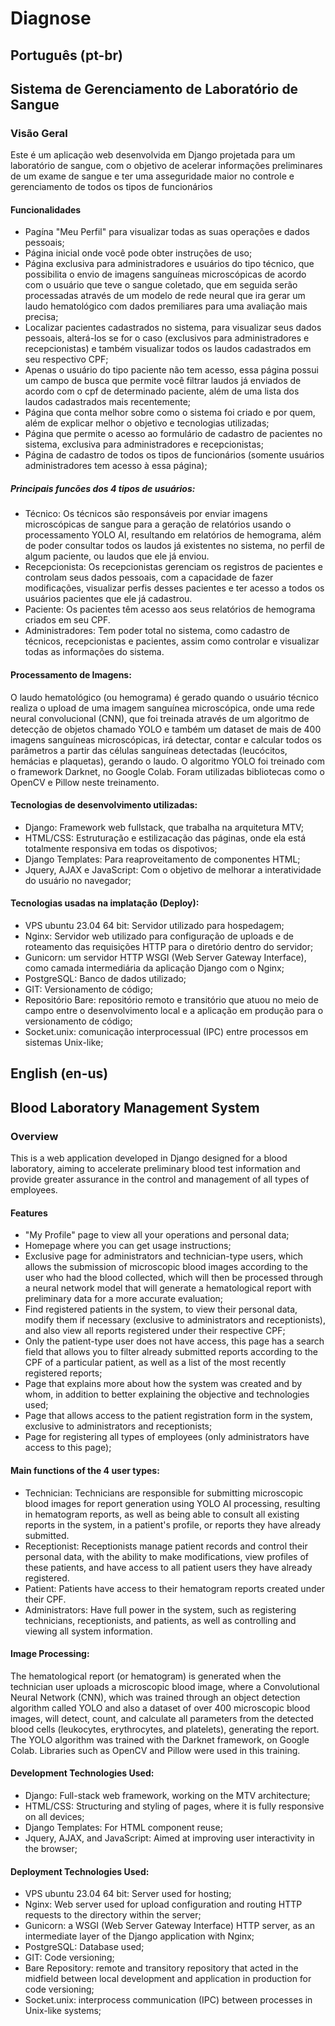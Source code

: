 # Diagnose

## Português (pt-br)

## Sistema de Gerenciamento de Laboratório de Sangue

### Visão Geral
Este é um aplicação web desenvolvida em Django projetada para um laboratório de sangue, com o objetivo de acelerar informações preliminares de um exame de sangue e ter uma asseguridade maior no controle e gerenciamento de todos os tipos de funcionários


#### Funcionalidades
- Pagína "Meu Perfil" para visualizar todas as suas operações e dados pessoais;
- Página inicial onde você pode obter instruções de uso;
- Página exclusiva para administradores e usuários do tipo técnico, que possibilita o envio de imagens sanguíneas microscópicas de acordo com o usuário que teve o sangue coletado, que em seguida serão processadas através de um modelo de rede neural que ira gerar um laudo hematológico com dados premiliares para uma avaliação mais precisa;
- Localizar pacientes cadastrados no sistema, para visualizar seus dados pessoais, alterá-los se for o caso (exclusivos para administradores e recepcionistas) e também visualizar todos os laudos cadastrados em seu respectivo CPF;
- Apenas o usuário do tipo paciente não tem acesso, essa página possui um campo de busca que permite você filtrar laudos já enviados de acordo com o cpf de determinado paciente, além de uma lista dos laudos cadastrados mais recentemente;
- Página que conta melhor sobre como o sistema foi criado e por quem, além de explicar melhor o objetivo e tecnologias utilizadas;
- Página que permite o acesso ao formulário de cadastro de pacientes no sistema, exclusiva para administradores e recepcionistas;
- Página de cadastro de todos os tipos de funcionários (somente usuários administradores tem acesso à essa página);

                    
##### Principais funcões dos 4 tipos de usuários:
- Técnico: Os técnicos são responsáveis por enviar imagens microscópicas de sangue para a geração de relatórios usando o processamento YOLO AI, resultando em relatórios de hemograma, além de poder consultar todos os laudos já existentes no sistema, no perfil de algum paciente, ou laudos que ele já enviou.
- Recepcionista: Os recepcionistas gerenciam os registros de pacientes e controlam seus dados pessoais, com a capacidade de fazer modificações, visualizar perfis desses pacientes e ter acesso a todos os usuários pacientes que ele já cadastrou.
- Paciente: Os pacientes têm acesso aos seus relatórios de hemograma criados em seu CPF.
- Administradores: Tem poder total no sistema, como cadastro de técnicos, recepcionistas e pacientes, assim como controlar e visualizar todas as informações do sistema.

  
#### Processamento de Imagens:
O laudo hematológico (ou hemograma) é gerado quando o usuário técnico realiza o upload de uma imagem sanguínea microscópica, onde uma rede neural convolucional (CNN), que foi treinada através de um algoritmo de detecção de objetos chamado YOLO e também um dataset de mais de 400 imagens sanguíneas microscópicas, irá detectar, contar e calcular todos os parâmetros a partir das células sanguíneas detectadas (leucócitos, hemácias e plaquetas), gerando o laudo. O algoritmo YOLO foi treinado com o framework Darknet, no Google Colab. Foram utilizadas bibliotecas como o OpenCV e Pillow neste treinamento.  


#### Tecnologias de desenvolvimento utilizadas:
- Django: Framework web fullstack, que trabalha na arquitetura MTV;
- HTML/CSS: Estruturação e estilizacação das páginas, onde ela está totalmente responsiva em todas os dispotivos;
- Django Templates: Para reaproveitamento de componentes HTML;
- Jquery, AJAX e JavaScript: Com o objetivo de melhorar a interatividade do usuário no navegador;


#### Tecnologias usadas na implatação (Deploy):
- VPS ubuntu 23.04 64 bit: Servidor utilizado para hospedagem;
- Nginx: Servidor web utilizado para configuração de uploads e de roteamento das requisições HTTP para o diretório dentro do servidor;
- Gunicorn: um servidor HTTP WSGI (Web Server Gateway Interface), como camada intermediária da aplicação Django com o Nginx;
- PostgreSQL: Banco de dados utilizado;
- GIT: Versionamento de código;
- Repositório Bare: repositório remoto e transitório que atuou no meio de campo entre o desenvolvimento local e a aplicação em produção para o versionamento de código;
- Socket.unix: comunicação interprocessual (IPC) entre processos em sistemas Unix-like;


## English (en-us)

## Blood Laboratory Management System

### Overview
This is a web application developed in Django designed for a blood laboratory, aiming to accelerate preliminary blood test information and provide greater assurance in the control and management of all types of employees.


#### Features
- "My Profile" page to view all your operations and personal data;
- Homepage where you can get usage instructions;
- Exclusive page for administrators and technician-type users, which allows the submission of microscopic blood images according to the user who had the blood collected, which will then be processed through a neural network model that will generate a hematological report with preliminary data for a more accurate evaluation;
- Find registered patients in the system, to view their personal data, modify them if necessary (exclusive to administrators and receptionists), and also view all reports registered under their respective CPF;
- Only the patient-type user does not have access, this page has a search field that allows you to filter already submitted reports according to the CPF of a particular patient, as well as a list of the most recently registered reports;
- Page that explains more about how the system was created and by whom, in addition to better explaining the objective and technologies used;
- Page that allows access to the patient registration form in the system, exclusive to administrators and receptionists;
- Page for registering all types of employees (only administrators have access to this page);


#### Main functions of the 4 user types:
- Technician: Technicians are responsible for submitting microscopic blood images for report generation using YOLO AI processing, resulting in hematogram reports, as well as being able to consult all existing reports in the system, in a patient's profile, or reports they have already submitted.
- Receptionist: Receptionists manage patient records and control their personal data, with the ability to make modifications, view profiles of these patients, and have access to all patient users they have already registered.
- Patient: Patients have access to their hematogram reports created under their CPF.
- Administrators: Have full power in the system, such as registering technicians, receptionists, and patients, as well as controlling and viewing all system information.


#### Image Processing:
The hematological report (or hematogram) is generated when the technician user uploads a microscopic blood image, where a Convolutional Neural Network (CNN), which was trained through an object detection algorithm called YOLO and also a dataset of over 400 microscopic blood images, will detect, count, and calculate all parameters from the detected blood cells (leukocytes, erythrocytes, and platelets), generating the report. The YOLO algorithm was trained with the Darknet framework, on Google Colab. Libraries such as OpenCV and Pillow were used in this training.


#### Development Technologies Used:
- Django: Full-stack web framework, working on the MTV architecture;
- HTML/CSS: Structuring and styling of pages, where it is fully responsive on all devices;
- Django Templates: For HTML component reuse;
- Jquery, AJAX, and JavaScript: Aimed at improving user interactivity in the browser;


#### Deployment Technologies Used:
- VPS ubuntu 23.04 64 bit: Server used for hosting;
- Nginx: Web server used for upload configuration and routing HTTP requests to the directory within the server;
- Gunicorn: a WSGI (Web Server Gateway Interface) HTTP server, as an intermediate layer of the Django application with Nginx;
- PostgreSQL: Database used;
- GIT: Code versioning;
- Bare Repository: remote and transitory repository that acted in the midfield between local development and application in production for code versioning;
- Socket.unix: interprocess communication (IPC) between processes in Unix-like systems;






